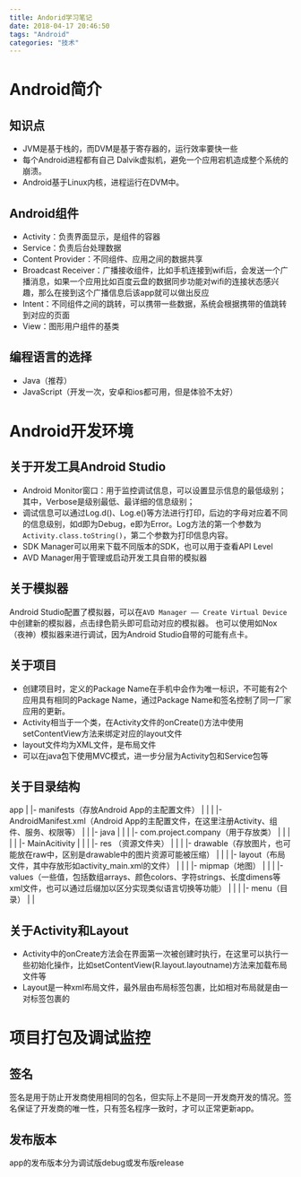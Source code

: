 ```yaml
---
title: Andorid学习笔记
date: 2018-04-17 20:46:50
tags: "Android"
categories: "技术"
---
```


# Android简介

## 知识点
* JVM是基于栈的，而DVM是基于寄存器的，运行效率要快一些
* 每个Android进程都有自己 Dalvik虚拟机，避免一个应用宕机造成整个系统的崩溃。
* Android基于Linux内核，进程运行在DVM中。

## Android组件
* Activity：负责界面显示，是组件的容器
* Service：负责后台处理数据
* Content Provider：不同组件、应用之间的数据共享
* Broadcast Receiver：广播接收组件，比如手机连接到wifi后，会发送一个广播消息，如果一个应用比如百度云盘的数据同步功能对wifi的连接状态感兴趣，那么在接到这个广播信息后该app就可以做出反应
* Intent：不同组件之间的跳转，可以携带一些数据，系统会根据携带的值跳转到对应的页面
* View：图形用户组件的基类

## 编程语言的选择
* Java（推荐）
* JavaScript（开发一次，安卓和ios都可用，但是体验不太好）

# Android开发环境

## 关于开发工具Android Studio
* Android Monitor窗口：用于监控调试信息，可以设置显示信息的最低级别；其中，Verbose是级别最低、最详细的信息级别；
* 调试信息可以通过Log.d()、Log.e()等方法进行打印，后边的字母对应着不同的信息级别，如d即为Debug，e即为Error。Log方法的第一个参数为` Activity.class.toString() `，第二个参数为打印信息内容。
* SDK Manager可以用来下载不同版本的SDK，也可以用于查看API Level
* AVD Manager用于管理或启动开发工具自带的模拟器

## 关于模拟器
Android Studio配置了模拟器，可以在` AVD Manager —— Create Virtual Device `中创建新的模拟器，点击绿色箭头即可启动对应的模拟器。
也可以使用如Nox（夜神）模拟器来进行调试，因为Android Studio自带的可能有点卡。

## 关于项目
* 创建项目时，定义的Package Name在手机中会作为唯一标识，不可能有2个应用具有相同的Package Name，通过Package Name和签名控制了同一厂家应用的更新。
* Activity相当于一个类，在Activity文件的onCreate()方法中使用setContentView方法来绑定对应的layout文件
* layout文件均为XML文件，是布局文件
* 可以在java包下使用MVC模式，进一步分层为Activity包和Service包等

## 关于目录结构
app
 |
 |- manifests（存放Android App的主配置文件）
 |	  |
 | 	  |- AndroidManifest.xml（Android App的主配置文件，在这里注册Activity、组件、服务、权限等）
 |	  |
 |- java
 |	  |
 |	  |- com.project.company（用于存放类）
 |	  |			|
 |	  |			|- MainAcitivity
 |	  |			|
 |- res （资源文件夹）
 |	  |
 |	  |- drawable（存放图片，也可能放在raw中，区别是drawable中的图片资源可能被压缩）
 |	  |
 |	  |- layout（布局文件，其中存放形如activity_main.xml的文件）
 |	  |
 |	  |- mipmap（地图）
 |	  |
 |    |- values（一些值，包括数组arrays、颜色colors、字符strings、长度dimens等xml文件，也可以通过后缀加以区分实现类似语言切换等功能）
 |	  |
 |	  |- menu（目录）
 |	  |
 
 ## 关于Activity和Layout
 * Activity中的onCreate方法会在界面第一次被创建时执行，在这里可以执行一些初始化操作，比如setContentView(R.layout.layoutname)方法来加载布局文件等
 * Layout是一种xml布局文件，最外层由布局标签包裹，比如相对布局就是由一对<RelativeLayout>标签包裹的
 
# 项目打包及调试监控

## 签名
签名是用于防止开发商使用相同的包名，但实际上不是同一开发商开发的情况。签名保证了开发商的唯一性，只有签名程序一致时，才可以正常更新app。
## 发布版本
app的发布版本分为调试版debug或发布版release